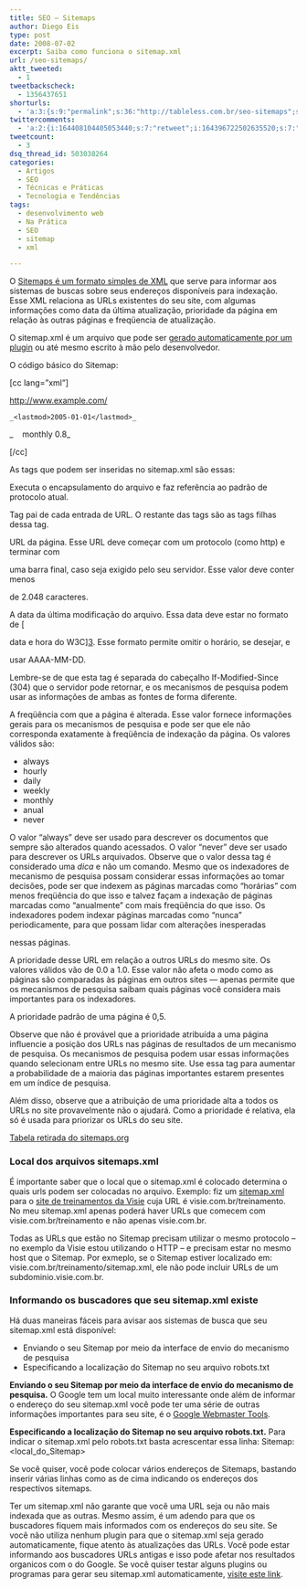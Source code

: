 ```yaml
---
title: SEO – Sitemaps
author: Diego Eis
type: post
date: 2008-07-02
excerpt: Saiba como funciona o sitemap.xml
url: /seo-sitemaps/
aktt_tweeted:
  - 1
tweetbackscheck:
  - 1356437651
shorturls:
  - 'a:3:{s:9:"permalink";s:36:"http://tableless.com.br/seo-sitemaps";s:7:"tinyurl";s:26:"http://tinyurl.com/3bebl89";s:4:"isgd";s:19:"http://is.gd/CpQbnY";}'
twittercomments:
  - 'a:2:{i:164408104405053440;s:7:"retweet";i:164396722502635520;s:7:"retweet";}'
tweetcount:
  - 3
dsq_thread_id: 503038264
categories:
  - Artigos
  - SEO
  - Técnicas e Práticas
  - Tecnologia e Tendências
tags:
  - desenvolvimento web
  - Na Prática
  - SEO
  - sitemap
  - xml

---
```

O [Sitemaps é um formato simples de XML][1] que serve para informar aos sistemas de buscas sobre seus endereços disponíveis para indexação. Esse XML relaciona as URLs existentes do seu site, com algumas informações como data da última atualização, prioridade da página em relação às outras páginas e freqüencia de atualização.

O sitemap.xml é um arquivo que pode ser [gerado automaticamente por um plugin][2] ou até mesmo escrito à mão pelo desenvolvedor.
  
<!--more-->


  
O código básico do Sitemap:
  
[cc lang=&#8221;xml&#8221;]<?xml version="1.0" encoding="UTF-8"?>


  
<urlset xmlns="http://www.sitemaps.org/schemas/sitemap/0.9">
  
<url>
      
<loc>http://www.example.com/</loc>
  
    _<lastmod>2005-01-01</lastmod>_
  
_    <changefreq>monthly</changefreq> <priority>0.8</priority>_
  
</url>
  
</urlset>[/cc]
  
As tags que podem ser inseridas no sitemap.xml são essas:

**<urlset>**
  
Executa o encapsulamento do arquivo e faz referência ao padrão de protocolo atual.

**<url>**
  
Tag pai de cada entrada de URL. O restante das tags são as tags filhas dessa tag.

**<loc>**
  
URL da página. Esse URL deve começar com um protocolo (como http) e terminar com
  
uma barra final, caso seja exigido pelo seu servidor. Esse valor deve conter menos
  
de 2.048 caracteres.

**<lastmod>**
  
A data da última modificação do arquivo. Essa data deve estar no formato de [
  
data e hora do W3C][3]. Esse formato permite omitir o horário, se desejar, e
  
usar AAAA-MM-DD.

Lembre-se de que esta tag é separada do cabeçalho If-Modified-Since (304) que o servidor pode retornar, e os mecanismos de pesquisa podem usar as informações de ambas as fontes de forma diferente.

**<changefreq>**
  
A freqüência com que a página é alterada. Esse valor fornece informações gerais para os mecanismos de pesquisa e pode ser que ele não corresponda exatamente à freqüência de indexação da página. Os valores válidos são:

  * always
  * hourly
  * daily
  * weekly
  * monthly
  * anual
  * never

O valor &#8220;always&#8221; deve ser usado para descrever os documentos que sempre são alterados quando acessados. O valor &#8220;never&#8221; deve ser usado para descrever os URLs arquivados. Observe que o valor dessa tag é considerado uma _dica_ e não um comando. Mesmo que os indexadores de mecanismo de pesquisa possam considerar essas informações ao tomar decisões, pode ser que indexem as páginas marcadas como &#8220;horárias&#8221; com menos freqüência do que isso e talvez façam a indexação de páginas marcadas como &#8220;anualmente&#8221; com mais freqüência do que isso. Os indexadores podem indexar páginas marcadas como &#8220;nunca&#8221; periodicamente, para que possam lidar com alterações inesperadas
  
nessas páginas.

**<priority>**
  
A prioridade desse URL em relação a outros URLs do mesmo site. Os valores válidos vão de 0.0 a 1.0. Esse valor não afeta o modo como as páginas são comparadas às páginas em outros sites — apenas permite que os mecanismos de pesquisa saibam quais páginas você considera mais importantes para os indexadores.

A prioridade padrão de uma página é 0,5.
  
Observe que não é provável que a prioridade atribuída a uma página influencie a posição dos URLs nas páginas de resultados de um mecanismo de pesquisa. Os mecanismos de pesquisa podem usar essas informações quando selecionam entre URLs no mesmo site. Use essa tag para aumentar a probabilidade de a maioria das páginas importantes estarem presentes em um índice de pesquisa.

Além disso, observe que a atribuição de uma prioridade alta a todos os URLs no site provavelmente não o ajudará. Como a prioridade é relativa, ela só é usada para priorizar os URLs do seu site.

[Tabela retirada do sitemaps.org][4]

### Local dos arquivos sitemaps.xml

É importante saber que o local que o sitemap.xml é colocado determina o quais urls podem ser colocadas no arquivo. Exemplo: fiz um [sitemap.xml][5] para o [site de treinamentos da Visie][6] cuja URL é visie.com.br/treinamento. No meu sitemap.xml apenas poderá haver URLs que comecem com visie.com.br/treinamento e não apenas visie.com.br.

Todas as URLs que estão no Sitemap precisam utilizar o mesmo protocolo &#8211; no exemplo da Visie estou utilizando o HTTP &#8211; e precisam estar no mesmo host que o Sitemap. Por exmeplo, se o Sitemap estiver localizado em: visie.com.br/treinamento/sitemap.xml, ele não pode incluir URLs de um subdominio.visie.com.br.

### Informando os buscadores que seu sitemap.xml existe

Há duas maneiras fáceis para avisar aos sistemas de busca que seu sitemap.xml está disponível:

  * Enviando o seu Sitemap por meio da interface de envio do mecanismo de pesquisa
  * Especificando a localização do Sitemap no seu arquivo robots.txt

**Enviando o seu Sitemap por meio da interface de envio do mecanismo de pesquisa.** O Google tem um local muito interessante onde além de informar o endereço do seu sitemap.xml você pode ter uma série de outras informações importantes para seu site, é o [Google Webmaster Tools][7].

**Especificando a localização do Sitemap no seu arquivo robots.txt.** Para indicar o sitemap.xml pelo robots.txt basta acrescentar essa linha: Sitemap: <local\_do\_Sitemap>

Se você quiser, você pode colocar vários endereços de Sitemaps, bastando inserir várias linhas como as de cima indicando os endereços dos respectivos sitemaps.

Ter um sitemap.xml não garante que você uma URL seja ou não mais indexada que as outras. Mesmo assim, é um adendo para que os buscadores fiquem mais informados com os endereços do seu site. Se você não utiliza nenhum plugin para que o sitemap.xml seja gerado automaticamente, fique atento às atualizações das URLs. Você pode estar informando aos buscadores URLs antigas e isso pode afetar nos resultados organicos com o do Google. Se você quiser testar alguns plugins ou programas para gerar seu sitemap.xml automaticamente, [visite este link][2].

 [1]: http://www.sitemaps.org/pt_BR/index.php
 [2]: http://code.google.com/sm_thirdparty.html
 [3]: http://www.w3.org/TR/NOTE-datetime
 [4]: http://www.sitemaps.org/pt_BR/protocol.php
 [5]: http://visie.com.br/treinamento/sitemap.xml
 [6]: http://visie.com.br/treinamento/
 [7]: https://www.google.com/webmasters/tools/